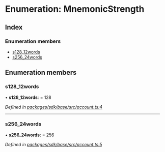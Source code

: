 # Enumeration: MnemonicStrength

## Index

### Enumeration members

* [s128_12words](_account_.mnemonicstrength.md#s128_12words)
* [s256_24words](_account_.mnemonicstrength.md#s256_24words)

## Enumeration members

###  s128_12words

• **s128_12words**: = 128

*Defined in [packages/sdk/base/src/account.ts:4](https://github.com/celo-org/celo-monorepo/blob/master/packages/sdk/base/src/account.ts#L4)*

___

###  s256_24words

• **s256_24words**: = 256

*Defined in [packages/sdk/base/src/account.ts:5](https://github.com/celo-org/celo-monorepo/blob/master/packages/sdk/base/src/account.ts#L5)*
